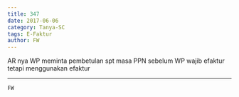 ```yaml
---
title: 347
date: 2017-06-06
category: Tanya-SC
tags: E-Faktur
author: FW
---
```


AR nya WP meminta pembetulan spt masa PPN sebelum WP wajib efaktur tetapi menggunakan efaktur

---



`FW`
